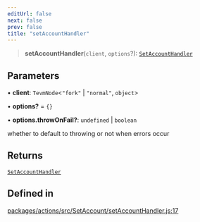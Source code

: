 ```yaml
---
editUrl: false
next: false
prev: false
title: "setAccountHandler"
---
```


> **setAccountHandler**(`client`, `options`?): [`SetAccountHandler`](/reference/tevm/actions/type-aliases/setaccounthandler/)

## Parameters

• **client**: `TevmNode`\<`"fork"` \| `"normal"`, `object`\>

• **options?** = `{}`

• **options.throwOnFail?**: `undefined` \| `boolean`

whether to default to throwing or not when errors occur

## Returns

[`SetAccountHandler`](/reference/tevm/actions/type-aliases/setaccounthandler/)

## Defined in

[packages/actions/src/SetAccount/setAccountHandler.js:17](https://github.com/qbzzt/tevm-monorepo/blob/main/packages/actions/src/SetAccount/setAccountHandler.js#L17)
